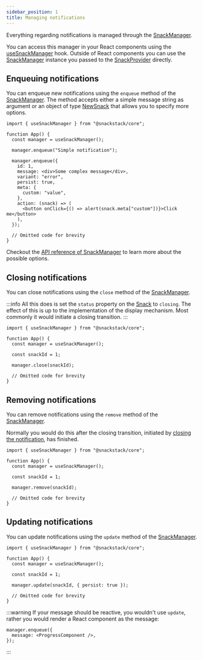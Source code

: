 ```yaml
---
sidebar_position: 1
title: Managing notifications
---
```


Everything regarding notifications is managed through the [SnackManager](/docs/api-reference/types/SnackManager.md).

You can access this manager in your React components using the [useSnackManager](/docs/api-reference/hooks/useSnackManager.md) hook. Outside of React components you can use the [SnackManager](/docs/api-reference/types/SnackManager.md) instance you passed to the [SnackProvider](/docs/api-reference/components/SnackProvider.md) directly.

## Enqueuing notifications

You can enqueue new notifications using the `enqueue` method of the [SnackManager](/docs/api-reference/types/SnackManager.md). The method accepts either a simple message string as argument or an object of type [NewSnack](/docs/api-reference/types/NewSnack.md) that allows you to specify more options.

```tsx
import { useSnackManager } from "@snackstack/core";

function App() {
  const manager = useSnackManager();

  manager.enqueue("Simple notification");

  manager.enqueue({
    id: 1,
    message: <div>Some complex message</div>,
    variant: "error",
    persist: true,
    meta: {
      custom: "value",
    },
    action: (snack) => (
      <button onClick={() => alert(snack.meta["custom"])}>Click me</button>
    ),
  });

  // Omitted code for brevity
}
```

Checkout the [API reference of SnackManager](/docs/api-reference/types/SnackManager.md) to learn more about the possible options.

## Closing notifications

You can close notifications using the `close` method of the [SnackManager](/docs/api-reference/types/SnackManager.md).

:::info
All this does is set the `status` property on the [Snack](/docs/api-reference/types/Snack.md) to `closing`. The effect of this is up to the implementation of the display mechanism. Most commonly it would initiate a closing transition.
:::

```tsx
import { useSnackManager } from "@snackstack/core";

function App() {
  const manager = useSnackManager();

  const snackId = 1;

  manager.close(snackId);

  // Omitted code for brevity
}
```

## Removing notifications

You can remove notifications using the `remove` method of the [SnackManager](/docs/api-reference/types/SnackManager.md).

Normally you would do this after the closing transition, initiated by [closing the notification](#closing-notifications.md), has finished.

```tsx
import { useSnackManager } from "@snackstack/core";

function App() {
  const manager = useSnackManager();

  const snackId = 1;

  manager.remove(snackId);

  // Omitted code for brevity
}
```

## Updating notifications

You can update notifications using the `update` method of the [SnackManager](/docs/api-reference/types/SnackManager.md).

```tsx
import { useSnackManager } from "@snackstack/core";

function App() {
  const manager = useSnackManager();

  const snackId = 1;

  manager.update(snackId, { persist: true });

  // Omitted code for brevity
}
```

:::warning
If your message should be reactive, you wouldn't use `update`, rather you would render a React component as the message:

```tsx
manager.enqueue({
  message: <ProgressComponent />,
});
```

:::
